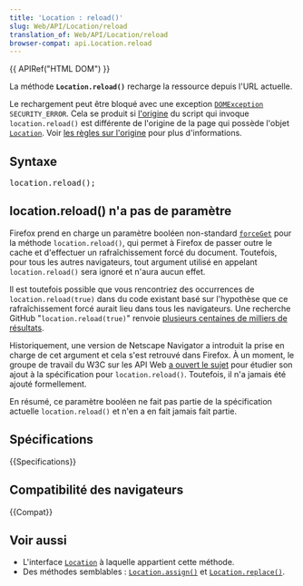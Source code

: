 ```yaml
---
title: 'Location : reload()'
slug: Web/API/Location/reload
translation_of: Web/API/Location/reload
browser-compat: api.Location.reload
---
```

<div>{{ APIRef("HTML DOM") }}</div>

<p>La méthode <code><strong>Location.reload()</strong></code> recharge la ressource depuis l'URL actuelle.</p>

<p>Le rechargement peut être bloqué avec une exception <a href="/fr/docs/Web/API/DOMException"><code>DOMException</code></a>  <code>SECURITY_ERROR</code>. Cela se produit si <a href="/fr/docs/Glossary/Origin">l'origine</a> du script qui invoque <code>location.reload()</code> est différente de l'origine de la page qui possède l'objet <a href="/fr/docs/Web/API/Location"><code>Location</code></a>. Voir <a href="/fr/docs/Web/Security/Same-origin_policy">les règles sur l'origine</a> pour plus d'informations.</p>

<h2 id="syntaxe">Syntaxe</h2>

<pre class="brush: js">
location.reload();
</pre>

<h2 id="location.reload_n_a_pas_de_paramètre">location.reload() n'a pas de paramètre</h2>

<p>Firefox prend en charge un paramètre booléen non-standard <a href="https://searchfox.org/mozilla-central/source/dom/base/Location.cpp#551"><code>forceGet</code></a> pour la méthode <code>location.reload()</code>, qui permet à Firefox de passer outre le cache et d'effectuer un rafraîchissement forcé du document. Toutefois, pour tous les autres navigateurs, tout argument utilisé en appelant <code>location.reload()</code> sera ignoré et n'aura aucun effet.</p>

<p>Il est toutefois possible que vous rencontriez des occurrences de <code>location.reload(true)</code> dans du code existant basé sur l'hypothèse que ce rafraîchissement forcé aurait lieu dans tous les navigateurs. Une recherche GitHub "<code>location.reload(true)</code>" renvoie <a href="https://github.com/search?q=%22location.reload%28true%29%22&type=code">plusieurs centaines de milliers de résultats</a>.</p>

<p>Historiquement, une version de Netscape Navigator a introduit la prise en charge de cet argument et cela s'est retrouvé dans Firefox. À un moment, le groupe de travail du W3C sur les API Web <a href="https://www.w3.org/2005/06/tracker/webapi/issues/69">a ouvert le sujet</a> pour étudier son ajout à la spécification pour <code>location.reload()</code>. Toutefois, il n'a jamais été ajouté formellement.</p>

<p>En résumé, ce paramètre booléen ne fait pas partie de la spécification actuelle <code>location.reload()</code> et n'en a en fait jamais fait partie.</p>

<h2 id="spécifications">Spécifications</h2>

<p>{{Specifications}}</p>

<h2 id="compatibilité_des_navigateurs">Compatibilité des navigateurs</h2>

<p>{{Compat}}</p>

<h2 id="voir_aussi">Voir aussi</h2>

<ul>
  <li>L'interface <a href="/fr/docs/Web/API/Location"><code>Location</code></a> à laquelle appartient cette méthode.</li>
  <li>Des méthodes semblables&nbsp;: <a href="/fr/docs/Web/API/Location/assign"><code>Location.assign()</code></a> et <a href="/fr/docs/Web/API/Location/replace"><code>Location.replace()</code></a>.</li>
</ul>
